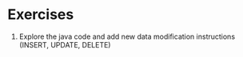 # Exercises

1. Explore the java code and add new data modification instructions (INSERT, UPDATE, DELETE)
